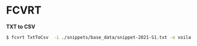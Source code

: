 # FCVRT

**TXT to CSV**
```bash
$ fcvrt TxtToCsv  -i ./snippets/base_data/snippet-2021-S1.txt -o voila -d "|" 
```
